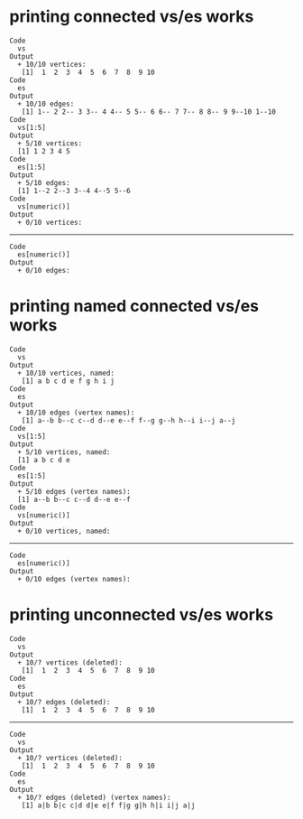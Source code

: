 # printing connected vs/es works

    Code
      vs
    Output
      + 10/10 vertices:
       [1]  1  2  3  4  5  6  7  8  9 10
    Code
      es
    Output
      + 10/10 edges:
       [1] 1-- 2 2-- 3 3-- 4 4-- 5 5-- 6 6-- 7 7-- 8 8-- 9 9--10 1--10
    Code
      vs[1:5]
    Output
      + 5/10 vertices:
      [1] 1 2 3 4 5
    Code
      es[1:5]
    Output
      + 5/10 edges:
      [1] 1--2 2--3 3--4 4--5 5--6
    Code
      vs[numeric()]
    Output
      + 0/10 vertices:

---

    Code
      es[numeric()]
    Output
      + 0/10 edges:

# printing named connected vs/es works

    Code
      vs
    Output
      + 10/10 vertices, named:
       [1] a b c d e f g h i j
    Code
      es
    Output
      + 10/10 edges (vertex names):
       [1] a--b b--c c--d d--e e--f f--g g--h h--i i--j a--j
    Code
      vs[1:5]
    Output
      + 5/10 vertices, named:
      [1] a b c d e
    Code
      es[1:5]
    Output
      + 5/10 edges (vertex names):
      [1] a--b b--c c--d d--e e--f
    Code
      vs[numeric()]
    Output
      + 0/10 vertices, named:

---

    Code
      es[numeric()]
    Output
      + 0/10 edges (vertex names):

# printing unconnected vs/es works

    Code
      vs
    Output
      + 10/? vertices (deleted):
       [1]  1  2  3  4  5  6  7  8  9 10
    Code
      es
    Output
      + 10/? edges (deleted):
       [1]  1  2  3  4  5  6  7  8  9 10

---

    Code
      vs
    Output
      + 10/? vertices (deleted):
       [1]  1  2  3  4  5  6  7  8  9 10
    Code
      es
    Output
      + 10/? edges (deleted) (vertex names):
       [1] a|b b|c c|d d|e e|f f|g g|h h|i i|j a|j

